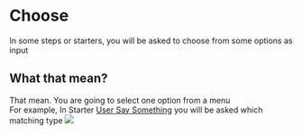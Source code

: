 # Choose
In some steps or starters, you will be asked to choose from some options as input

## What that mean?
That mean. You are going to select one option from a menu\
For example, In Starter [User Say Something](../starters/userText.md) you will be asked which matching type
![](https://i.imgur.com/WsSWKXw.png)
